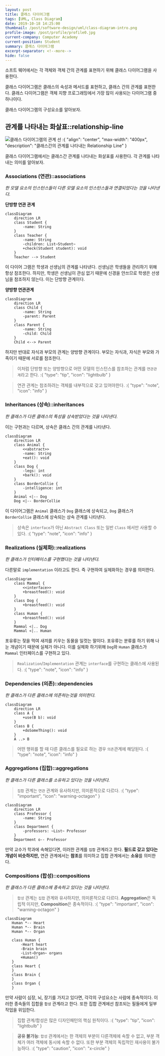 ```yaml
---
layout: post
title: 클래스 다이어그램
tags: [UML, Class Diagram]
date: 2019-10-18 14:25:00
thumbnail: /post/software-design/uml/class-diagram-intro.png
profile-image: /post/profile/profile0.jpg
current-company: Computer Academy
current-position: Student
summary: 클래스 다이어그램
excerpt-separator: <!--more-->
hide: false
---
```


소프트 웨어에서는 각 객체와 객체 간의 관계를 표현하기 위해 클래스 다이어그램을 사용한다. 

클래스 다이어그램은 클래스의 속성과 메서드를 표현하고, 클래스 간의 관계를 표현한다. 
클래스 다이어그램은 객체 지향 프로그래밍에서 가장 많이 사용되는 다이어그램 중 하나이다.

클래스 다이어그램의 구성요소를 알아보자. 

<!--more-->

## 관계를 나타내는 화살표::relationship-line

![클래스 다이어그램의 관계 선](/post/software-design/uml/relationship-line.png)
:{ "align": "center", "max-width": "400px", "description": "클래스간의 관계를 나타내는 Relationship Line" }

클래스 다이어그램에서는 클래스간 관계를 나타내는 화살표를 사용한다.
각 관계를 나타내는 의미를 알아보자.

### Associations (연관)::associations

*한 모델 요소의 인스턴스들이 다른 모델 요소의 인스턴스들과 연결되었다는 것을 나타낸다.*

**단방향 연관 관계**

```mermaid
classDiagram
    direction LR
    class Student {
        -name: String
    }
    class Teacher {
        -name: String
        -children: List~Student~
        +check(Student student): void
    }
    Teacher --> Student
```


이 다이어 그램은 학생과 선생님의 관계를 나타낸다. 선생님은 학생들을 관리하기 위해 항상 참조한다.
하지만, 학생은 선생님이 관심 없기 때문에 신경을 안쓰므로 학생은 선생님을 참조하지 않는다.
이는 단방향 관계이다.

**양방향 연관관계**

```mermaid
classDiagram
    direction LR
    class Child {
        -name: String
        -parent: Parent
    }
    class Parent {
        -name: String
        -child: Child
    }
    Child <--> Parent
```

하지만 반대로 자식과 부모의 관계는 양방향 관계이다. 부모는 자식과, 자식은 부모와 가족이기 때문에 서로를 참조한다.

> 이처럼 단방향 또는 양방향으로 어떤 모델의 인스턴스를 참조하는 관계를 `연관관계`라고 한다.
:{ "type": "tip", "icon": "lightbulb" }

> 연관 관계는 참조하려는 객체를 내부적으로 갖고 있어야한다.
:{ "type": "note", "icon": "info" }


### Inheritances (상속)::inheritances

*한 클래스가 다른 클래스의 특성을 상속받았다는 것을 나타낸다.*

이는 구현과는 다르며, 상속은 클래스 간의 관계를 나타낸다.

```mermaid
classDiagram
    direction LR
    class Animal {
        <<abstract>>
        -name: String
        +eat(): void
    }
    class Dog {
        -legs: int
        +bark(): void
    }
    class BorderCollie {
        -intelligence: int
    }
    Animal <|-- Dog
    Dog <|-- BorderCollie
```

이 다이어그램은 `Animal` 클래스가 `Dog` 클래스에 상속되고, `Dog` 클래스가 `BorderCollie` 클래스에 상속되는 상속 관계를 나타낸다.

> 상속은 `interface`가 아닌 `Abstract Class` 또는 일반 `Class` 에서만 사용할 수 있다.
:{ "type": "note", "icon": "info" }


### Realizations (실체화)::realizations

*한 클래스가 인터페이스를 구현했다는 것을 나타낸다.*

다른말로 `implementation` 이라고도 한다. 즉 구현하여 실체화하는 경우를 의미한다.

```mermaid
classDiagram
    class Mammal {
        <<interface>>
        +breastfeed(): void
    }
    class Dog {
        +breastfeed(): void
    }
    class Human {
        +breastfeed(): void
    }
    Mammal <|.. Dog
    Mammal <|.. Human
```

포유류는 젖을 먹여 새끼를 키우는 동물을 일컷는 말이다. 포유류는 분류를 하기 위해 나눈 개념이기 때문에 실체가 아니다.
이를 실체화 하기위해 `Dog`와 `Human` 클래스가 `Mammal` 인터페이스를 구현하고 있다.

> `Realization`/`Implementation` 관계는 `interface`를 구현하는 클래스에 사용된다.
:{ "type": "note", "icon": "info" }


### Dependencies (의존)::dependencies

*한 클래스가 다른 클래스에 의존하는것을 의미한다.*

```mermaid
classDiagram
    direction LR
    class A {
        +use(B b): void
    }
    class B {
        +doSomeThing(): void
    }
    A ..> B
```

> 어떤 행위를 할 때 다른 클래스를 필요로 하는 경우 `의존`관계에 해당된다.
:{ "type": "note", "icon": "info" }

### Aggregations (집합)::aggregations

*한 클래스가 다른 클래스를 소유하고 있다는 것을 나타낸다.*

> `집합` 관계는 `연관` 관계와 유사하지만, 의미론적으로 다르다.
:{ "type": "important", "icon": "warning-octagon" }


```mermaid
classDiagram
    direction LR
    class Professor {
        -name: String
    }
    class Department {
        -professors: ~List~ Professor
    }
    Department o-- Professor
```

만약 교수가 학과에 속해있다면, 이러한 관계를 `집합` 관계라고 한다. **필드로 갖고 있다는 개념이 비슷하지만,** 
연관 관계에서는 **참조**를 의미하고 집합 관계에서는 **소유**를 의미한다.


### Compositions (합성)::compositions

*한 클래스가 다른 클래스에 종속하고 있다는 것을 나타낸다.*

> `합성` 관계는 `집합` 관계와 유사하지만, 의미론적으로 다르다. **Aggregation**은 독립적 이지만, **Composition**은 종속적이다.
:{ "type": "important", "icon": "warning-octagon" }

```mermaid
classDiagram
   Human *-- Heart
   Human *-- Brain
   Human *-- Organ

   class Human {
       -Heart heart
       -Brain brain
       -List~Organ~ organs
       +Human()
   }
   class Heart {
   }
   class Brain {
   }
   class Organ {
   }
```

만약 사람이 심장, 뇌, 장기를 가지고 있다면, 각각의 구성요소는 사람에 종속적이다. 이러한 종속들의 집합을 `합성` 관계라고 한다.
또한 집합 관계에선 참조되는 필들에게 일부 작업을 위임한다. 

> 집합 관계/합성은 많은 디자인패턴의 핵심 원칙이다.
:{ "type": "tip", "icon": "lightbulb" }

> **공유 불가능**: `합성` 관계에서는 한 객체의 부분이 다른객체에 속할 수 없고, 부분 객체가 여러 객체에 동시에 속할 수 없다. 또한 부분 객체의 독립적인 재사용이 불가능하다.
:{ "type": "caution", "icon": "x-circle" }
